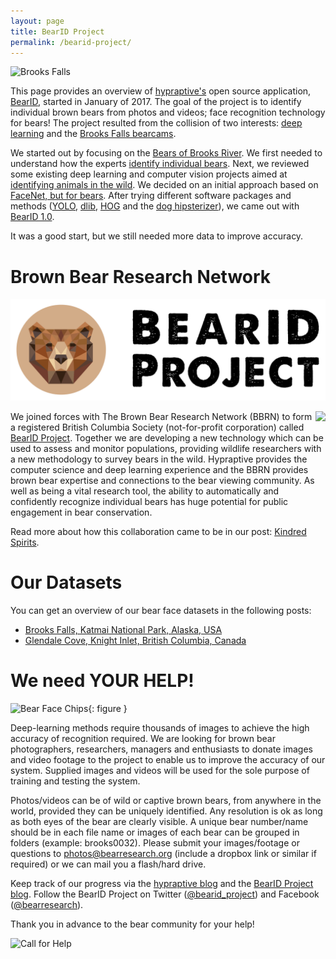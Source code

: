 ```yaml
---
layout: page
title: BearID Project
permalink: /bearid-project/
---
```


![Brooks Falls](/assets/brooks-falls-banner.jpg)

This page provides an overview of [hypraptive's](/about/) open source application, [BearID](https://github.com/hypraptive/bearid), started in January of 2017. The goal of the project is to identify individual brown bears from photos and videos; face recognition technology for bears! The project resulted from the collision of two interests: [deep learning](/2017/01/03/deep-learning.html) and the [Brooks Falls bearcams](/2017/01/04/guilty-pleasures.html).

We started out by focusing on the [Bears of Brooks River](/2017/01/06/bears-of-brooks-river.html). We first needed to understand how the experts [identify individual bears](/2017/01/09/bear-necessities.html). Next, we reviewed some existing deep learning and computer vision projects aimed at [identifying animals in the wild](/2017/01/13/dl-in-the-wild.html). We decided on an initial approach based on [FaceNet, but for bears](/2017/01/21/facenet-for-bears.html). After trying different software packages and methods ([YOLO](/2017/01/29/find-the-bears-yolo.html), [dlib](/2017/02/02/find-the-bears-dlib.html), [HOG](/2017/02/03/bear-face-detector.html) and the [dog hipsterizer](/2017/02/08/hipster-bears.html)), we came out with [BearID 1.0](/2017/03/30/bearid-1-0.html).

It was a good start, but we still needed more data to improve accuracy.

# Brown Bear Research Network

![BearID Project](/assets/BearID-Project-Logo.png)

<img align="right" src="/assets/BBRN.jpg">We joined forces with The Brown Bear Research Network (BBRN) to form a registered British Columbia Society (not-for-profit corporation) called [BearID Project](http://bearresearch.org/). Together we are developing a new technology which can be used to assess and monitor populations, providing wildlife researchers with a new methodology to survey bears in the wild. Hypraptive provides the computer science and deep learning experience and the BBRN provides brown bear expertise and connections to the bear viewing community. As well as being a vital research tool, the ability to automatically and confidently recognize individual bears has huge potential for public engagement in bear conservation.

Read more about how this collaboration came to be in our post: [Kindred Spirits](/2017/08/21/kindred-spirits.html).

# Our Datasets

You can get an overview of our bear face datasets in the following posts:

* [Brooks Falls, Katmai National Park, Alaska, USA](/2017/08/14/many-faces-of-brooks-falls.html)
* [Glendale Cove, Knight Inlet, British Columbia, Canada](/2017/09/04/gc-bears.html)

# We need YOUR HELP!

![Bear Face Chips](/assets/hipster-bears/images-front-chip.jpg){: figure }

Deep-learning methods require thousands of images to achieve the high accuracy of recognition required. We are looking for brown bear photographers, researchers, managers and enthusiasts to donate images and video footage to the project to enable us to improve the accuracy of our system. Supplied images and videos will be used for the sole purpose of training and testing the system.

Photos/videos can be of wild or captive brown bears, from anywhere in the world, provided they can be uniquely identified. Any resolution is ok as long as both eyes of the bear are clearly visible. A unique bear number/name should be in each file name or images of each bear can be grouped in folders (example: brooks0032). Please submit your images/footage or questions to <photos@bearresearch.org> (include a dropbox link or similar if required) or we can mail you a flash/hard drive.

Keep track of our progress via the [hypraptive blog](/) and the [BearID Project blog](http://bearresearch.org/blog/). Follow the BearID Project on Twitter ([@bearid_project](https://twitter.com/bearid_project)) and Facebook ([@bearresearch](https://www.facebook.com/bearresearch/)).

Thank you in advance to the bear community for your help!

![Call for Help](/assets/many-faces/BBRN-call-for-photos.jpg)
